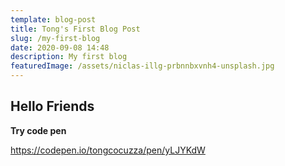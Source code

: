 ```yaml
---
template: blog-post
title: Tong's First Blog Post
slug: /my-first-blog
date: 2020-09-08 14:48
description: My first blog
featuredImage: /assets/niclas-illg-prbnnbxvnh4-unsplash.jpg
---
```

## Hello Friends

**Try code pen**

https://codepen.io/tongcocuzza/pen/yLJYKdW